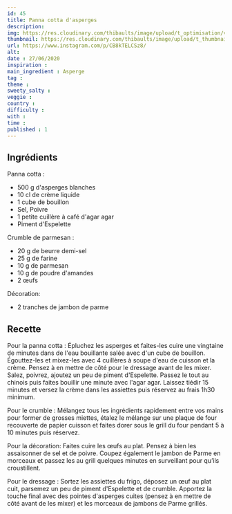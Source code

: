 ```yaml
---
id: 45
title: Panna cotta d'asperges
description: 
img: https://res.cloudinary.com/thibaults/image/upload/t_optimisation/v1600509283/Recipes/20200627_pannacotta_asperges.jpg
thumbnail: https://res.cloudinary.com/thibaults/image/upload/t_thumbnail_josie/v1600509283/Recipes/20200627_pannacotta_asperges.jpg
url: https://www.instagram.com/p/CB8kTELCSz8/
alt: 
date : 27/06/2020
inspiration :
main_ingredient : Asperge
tag : 
theme : 
sweety_salty : 
veggie : 
country :
difficulty :
with : 
time : 
published : 1
---
```


## Ingrédients
Panna cotta :
 - 500 g d'asperges blanches
 - 10 cl de crème liquide
 - 1 cube de bouillon
 - Sel, Poivre
 - 1 petite cuillère à café d'agar agar
 - Piment d'Espelette

Crumble de parmesan :
 - 20 g de beurre demi-sel
 - 25 g de farine
 - 10 g de parmesan
 - 10 g de poudre d'amandes
 - 2 œufs

Décoration:
 - 2 tranches de jambon de parme

## Recette
Pour la panna cotta :
Épluchez les asperges et faites-les cuire une vingtaine de minutes dans de l'eau bouillante salée avec d'un cube de bouillon. Égouttez-les et mixez-les avec 4 cuillères à soupe d'eau de cuisson et la crème. Pensez à en mettre de côté pour le dressage avant de les mixer. Salez, poivrez, ajoutez un peu de piment d'Espelette. Passez le tout au chinois puis faites bouillir une minute avec l'agar agar. Laissez tiédir 15 minutes et versez la crème dans les assiettes puis réservez au frais 1h30 minimum.

Pour le crumble :
Mélangez tous les ingrédients rapidement entre vos mains pour former de grosses miettes, étalez le mélange sur une plaque de four recouverte de papier cuisson et faites dorer sous le grill du four pendant 5 à 10 minutes puis réservez.

Pour la décoration:
Faites cuire les œufs au plat. Pensez à bien les assaisonner de sel et de poivre. Coupez également le jambon de Parme en morceaux et passez les au grill quelques minutes en surveillant pour qu’ils croustillent.

Pour le dressage :
Sortez les assiettes du frigo, déposez un œuf au plat cuit, parsemez un peu de piment d'Espelette et de crumble. Apportez la touche final avec des pointes d'asperges cuites (pensez à en mettre de côté avant de les mixer) et les morceaux de jambons de Parme grillés.